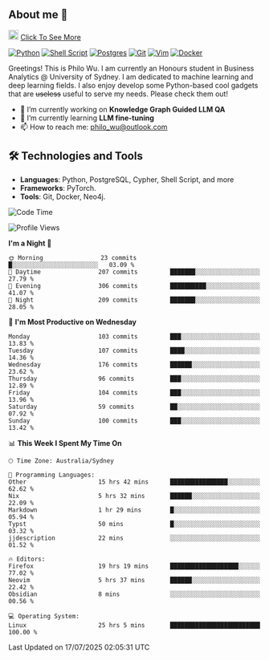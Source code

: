 ## About me 🤗

<a href="#"><img src="https://media.giphy.com/media/hvRJCLFzcasrR4ia7z/giphy.gif" width="20px" height="20px"></a> [Click To See More](https://codeboyphilo.github.io)

[![Python](https://img.shields.io/badge/python-3670A0?style=for-the-badge&logo=python&logoColor=ffdd54)](#)
[![Shell Script](https://img.shields.io/badge/shell_script-%23121011.svg?style=for-the-badge&logo=gnu-bash&logoColor=white)](#)
[![Postgres](https://img.shields.io/badge/postgres-%23316192.svg?style=for-the-badge&logo=postgresql&logoColor=white)](#)
[![Git](https://img.shields.io/badge/git-%23F05033.svg?style=for-the-badge&logo=git&logoColor=white)](#)
[![Vim](https://img.shields.io/badge/VIM-%2311AB00.svg?style=for-the-badge&logo=vim&logoColor=white)](#)
[![Docker](https://img.shields.io/badge/docker-%230db7ed.svg?style=for-the-badge&logo=docker&logoColor=white)](#)

Greetings! This is Philo Wu. I am currently an Honours student in Business Analytics \@ University of Sydney. I am dedicated to machine learning and deep learning fields. I also enjoy develop some Python-based cool gadgets that are ~~useless~~ useful to serve my needs. Please check them out!

- 🔭 I’m currently working on **Knowledge Graph Guided LLM QA**
- 🌱 I’m currently learning **LLM fine-tuning**
- 📫 How to reach me: philo_wu@outlook.com

## 🛠 Technologies and Tools
- **Languages**: Python, PostgreSQL, Cypher, Shell Script, and more
- **Frameworks**: PyTorch.
- **Tools**: Git, Docker, Neo4j.

<!--START_SECTION:waka-->
![Code Time](http://img.shields.io/badge/Code%20Time-886%20hrs%2047%20mins-blue)

![Profile Views](http://img.shields.io/badge/Profile%20Views-1-blue)

**I'm a Night 🦉** 

```text
🌞 Morning                23 commits          █░░░░░░░░░░░░░░░░░░░░░░░░   03.09 % 
🌆 Daytime                207 commits         ███████░░░░░░░░░░░░░░░░░░   27.79 % 
🌃 Evening                306 commits         ██████████░░░░░░░░░░░░░░░   41.07 % 
🌙 Night                  209 commits         ███████░░░░░░░░░░░░░░░░░░   28.05 % 
```
📅 **I'm Most Productive on Wednesday** 

```text
Monday                   103 commits         ███░░░░░░░░░░░░░░░░░░░░░░   13.83 % 
Tuesday                  107 commits         ████░░░░░░░░░░░░░░░░░░░░░   14.36 % 
Wednesday                176 commits         ██████░░░░░░░░░░░░░░░░░░░   23.62 % 
Thursday                 96 commits          ███░░░░░░░░░░░░░░░░░░░░░░   12.89 % 
Friday                   104 commits         ███░░░░░░░░░░░░░░░░░░░░░░   13.96 % 
Saturday                 59 commits          ██░░░░░░░░░░░░░░░░░░░░░░░   07.92 % 
Sunday                   100 commits         ███░░░░░░░░░░░░░░░░░░░░░░   13.42 % 
```


📊 **This Week I Spent My Time On** 

```text
🕑︎ Time Zone: Australia/Sydney

💬 Programming Languages: 
Other                    15 hrs 42 mins      ████████████████░░░░░░░░░   62.62 % 
Nix                      5 hrs 32 mins       ██████░░░░░░░░░░░░░░░░░░░   22.09 % 
Markdown                 1 hr 29 mins        █░░░░░░░░░░░░░░░░░░░░░░░░   05.94 % 
Typst                    50 mins             █░░░░░░░░░░░░░░░░░░░░░░░░   03.32 % 
jjdescription            22 mins             ░░░░░░░░░░░░░░░░░░░░░░░░░   01.52 % 

🔥 Editors: 
Firefox                  19 hrs 19 mins      ███████████████████░░░░░░   77.02 % 
Neovim                   5 hrs 37 mins       ██████░░░░░░░░░░░░░░░░░░░   22.42 % 
Obsidian                 8 mins              ░░░░░░░░░░░░░░░░░░░░░░░░░   00.56 % 

💻 Operating System: 
Linux                    25 hrs 5 mins       █████████████████████████   100.00 % 
```


 Last Updated on 17/07/2025 02:05:31 UTC
<!--END_SECTION:waka-->
